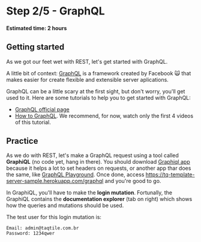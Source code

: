 # Step 2/5 - GraphQL
#### Estimated time: 2 hours

## Getting started
As we got our feet wet with REST, let's get started with GraphQL.

A little bit of context: [GraphQL](https://graphql.org/) is a framework created by Facebook 🙀 that makes easier for create flexible and extensible server aplications. 

GraphQL can be a little scary at the first sight, but don't worry, you'll get used to it. Here are some tutorials to help you to get started with GraphQL:
- [GraphQL official page](https://graphql.org/learn)
- [How to GraphQL](https://www.howtographql.com/). We recommend, for now, watch only the first 4 videos of this tutorial.

## Practice
As we do with REST, let's make a GraphQL request using a tool called **GraphiQL** (no code yet, hang in there). You should download [Graphiql app](https://electronjs.org/apps/graphiql) because it helps a lot to set headers on requests, or another app thar does the same, like [GraphQL Playground](https://github.com/prisma-labs/graphql-playground). Once done, access https://tq-template-server-sample.herokuapp.com/graphql and you're good to go.

In GraphiQL, you'll have to make the **login mutation**. Fortunally, the GraphiQL contains the **documentation explorer** (tab on right) which shows how the queries and mutations should be used. 

The test user for this login mutation is:

```
Email: admin@taqtile.com.br
Password: 1234qwer
```
